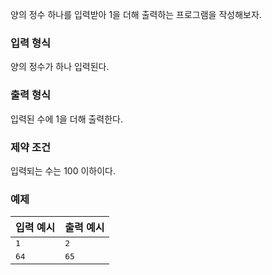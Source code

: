 양의 정수 하나를 입력받아 1을 더해 출력하는 프로그램을 작성해보자.

### 입력 형식

양의 정수가 하나 입력된다.

### 출력 형식

입력된 수에 1을 더해 출력한다.

### 제약 조건

입력되는 수는 100 이하이다.

### 예제

<table class="table table-condensed table-bordered " id="examples_table">
	<thead>
		<tr>
			<th class="col-lg-6 col-md-6 col-sm-6">입력 예시</th>
			<th class="col-lg-6 col-md-6 col-sm-6">출력 예시</th>
		</tr>
	</thead>
	<tbody>
		<tr>
        	<td><samp>1</samp></td>
            <td><samp>2</samp></td>
        </tr>
		<tr>
        	<td><samp>64</samp></td>
            <td><samp>65</samp></td>
        </tr>
    </tbody>
</table>